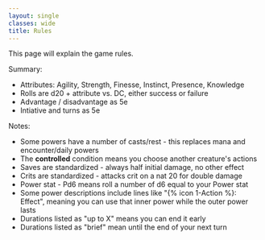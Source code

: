 ```yaml
---
layout: single
classes: wide
title: Rules
---
```


This page will explain the game rules.

Summary:
* Attributes: Agility, Strength, Finesse, Instinct, Presence, Knowledge
* Rolls are d20 + attribute vs. DC, either success or failure
* Advantage / disadvantage as 5e
* Intiative and turns as 5e

Notes:
* Some powers have a number of casts/rest - this replaces mana and encounter/daily powers
* The **controlled** condition means you choose another creature's actions
* Saves are standardized - always half initial damage, no other effect
* Crits are standardized - attacks crit on a nat 20 for double damage
* Power stat - Pd6 means roll a number of d6 equal to your Power stat
* Some power descriptions include lines like "{% icon 1-Action %}: Effect", meaning you can use that inner power while the outer power lasts
* Durations listed as "up to X" means you can end it early
* Durations listed as "brief" mean until the end of your next turn
